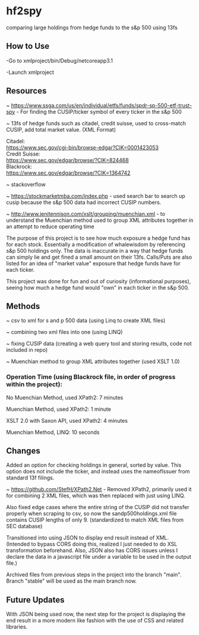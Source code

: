 # hf2spy
comparing large holdings from hedge funds to the s&amp;p 500 using 13fs

## How to Use
-Go to xmlproject/bin/Debug/netcoreapp3.1

-Launch xmlproject

## Resources

~ https://www.ssga.com/us/en/individual/etfs/funds/spdr-sp-500-etf-trust-spy - For finding the CUSIP/ticker symbol of every ticker in the s&p 500

~ 13fs of hedge funds such as citadel, credit suisse, used to cross-match CUSIP, add total market value. (XML Format)

Citadel:
</br>
https://www.sec.gov/cgi-bin/browse-edgar?CIK=0001423053
</br>
Credit Suisse:
</br>
https://www.sec.gov/edgar/browse/?CIK=824468
</br>
Blackrock:
</br>
https://www.sec.gov/edgar/browse/?CIK=1364742
</br>

~ stackoverflow

~ https://stockmarketmba.com/index.php - used search bar to search up cusip because the s&p 500 data had incorrect CUSIP numbers.

~ http://www.jenitennison.com/xslt/grouping/muenchian.xml - to understand the Muenchian method used to group XML attributes together in an attempt to reduce operating time


The purpose of this project is to see how much exposure a hedge fund has for each stock. Essentially a modification of whalewisdom by referencing s&p 500 holdings only.
The data is inaccurate in a way that hedge funds can simply lie and get fined a small amount on their 13fs.
Calls/Puts are also listed for an idea of "market value" exposure that hedge funds have for each ticker.

This project was done for fun and out of curiosity (informational purposes), seeing how much a hedge fund would "own" in each ticker in the s&p 500.

## Methods

~ csv to xml for s and p 500 data (using Linq to create XML files)

~ combining two xml files into one (using LINQ)

~ fixing CUSIP data (creating a web query tool and storing results, code not included in repo)

~ Muenchian method to group XML attributes together (used XSLT 1.0)

### Operation Time (using Blackrock file, in order of progress within the project):

No Muenchian Method, used XPath2: 7 minutes

Muenchian Method, used XPath2: 1 minute

XSLT 2.0 with Saxon API, used XPath2: 4 minutes

Muenchian Method, LINQ: 10 seconds

## Changes

Added an option for checking holdings in general, sorted by value. This option does not include the ticker, and instead uses the nameofIssuer from standard 13f filings.

~ https://github.com/StefH/XPath2.Net - Removed XPath2, primarily used it for combining 2 XML files, which was then replaced with just using LINQ.

Also fixed edge cases where the entire string of the CUSIP did not transfer properly when scraping to csv, so now the sandp500holdings.xml file contains CUSIP lengths of only 9. (standardized to match XML files from SEC database)

Transitioned into using JSON to display end result instead of XML. (Intended to bypass CORS doing this, realized I just needed to do XSL transformation beforehand. Also, JSON also has CORS issues unless I declare the data in a javascript file under a variable to be used in the output file.)

Archived files from previous steps in the project into the branch "main". Branch "stable" will be used as the main branch now.

## Future Updates

With JSON being used now, the next step for the project is displaying the end result in a more modern like fashion with the use of CSS and related libraries.
